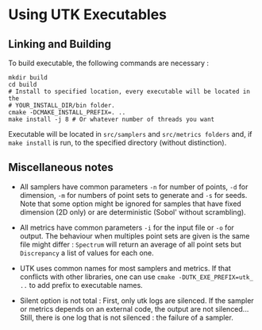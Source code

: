 # Using UTK Executables

## Linking and Building

To build executable, the following commands are necessary : 

```
mkdir build
cd build
# Install to specified location, every executable will be located in the 
# YOUR_INSTALL_DIR/bin folder. 
cmake -DCMAKE_INSTALL_PREFIX=. .. 
make install -j 8 # Or whatever number of threads you want
```

Executable will be located in `src/samplers` and `src/metrics folders` and, if 
`make install` is run, to the specified directory (without distinction). 

## Miscellaneous notes

* All samplers have common parameters `-n` for number of points, `-d` for dimension, 
`-m` for numbers of point sets to generate and `-s` for seeds. Note that some option 
might be ignored for samples that have fixed dimension (2D only) or are deterministic
(Sobol' without scrambling). 

* All metrics have common parameters `-i` for the input file or `-o` for output. The 
behaviour when multiples point sets are given is the same file might differ : `Spectrum` 
will return an average of all point sets but `Discrepancy` a list of values for each one. 

* UTK uses common names for most samplers and metrics. If that conflicts with other libraries,
one can use `cmake -DUTK_EXE_PREFIX=utk_ ..` to add prefix to executable names. 

* Silent option is not total : First, only utk logs are silenced. If the sampler or metrics
depends on an external code, the output are not silenced... Still, there is one log that is
not silenced : the failure of a sampler. 